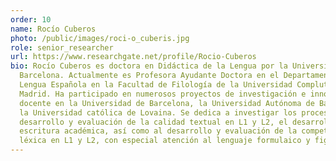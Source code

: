 ```yaml
---
order: 10
name: Rocío Cuberos
photo: /public/images/roci-o_cuberis.jpg
role: senior_researcher
url: https://www.researchgate.net/profile/Rocio-Cuberos
bio: Rocío Cuberos es doctora en Didáctica de la Lengua por la Universitat de
  Barcelona. Actualmente es Profesora Ayudante Doctora en el Departamento de
  Lengua Española en la Facultad de Filología de la Universidad Complutense de
  Madrid. Ha participado en numerosos proyectos de investigación e innovación
  docente en la Universidad de Barcelona, la Universidad Autónoma de Barcelona y
  la Universidad católica de Lovaina. Se dedica a investigar los procesos de
  desarrollo y evaluación de la calidad textual en L1 y L2, el desarrollo de la
  escritura académica, así como al desarrollo y evaluación de la competencia
  léxica en L1 y L2, con especial atención al lenguaje formulaico y figurado.
---
```

